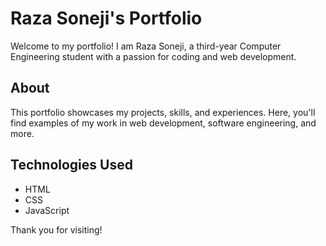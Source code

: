 # Raza Soneji's Portfolio

Welcome to my portfolio! I am Raza Soneji, a third-year Computer Engineering student with a passion for coding and web development.

## About

This portfolio showcases my projects, skills, and experiences. Here, you'll find examples of my work in web development, software engineering, and more.

## Technologies Used

- HTML
- CSS
- JavaScript

Thank you for visiting!
